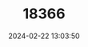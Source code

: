---
title: "18366"
category: "Proserpinus proserpina"
draft: false
date: 2024-02-22 13:03:50
languages:
  English: ["Willowherb Hawkmoth"]
---